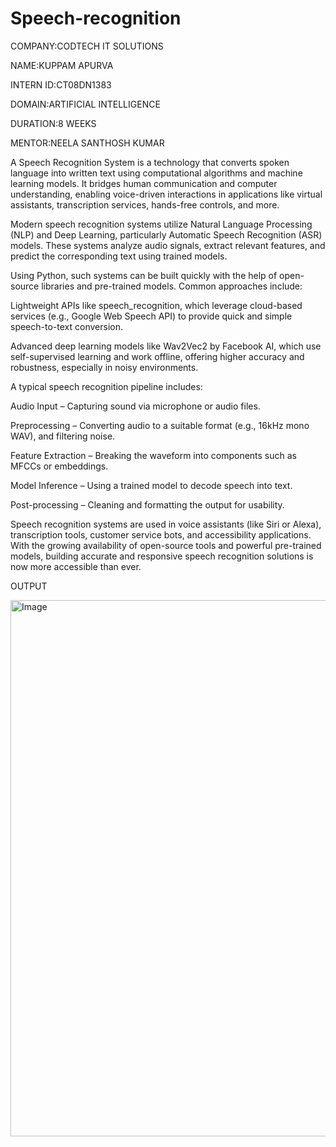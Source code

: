 # Speech-recognition

COMPANY:CODTECH IT SOLUTIONS

NAME:KUPPAM APURVA

INTERN ID:CT08DN1383

DOMAIN:ARTIFICIAL INTELLIGENCE

DURATION:8 WEEKS

MENTOR:NEELA SANTHOSH KUMAR

A Speech Recognition System is a technology that converts spoken language into written text using computational algorithms and machine learning models. It bridges human communication and computer understanding, enabling voice-driven interactions in applications like virtual assistants, transcription services, hands-free controls, and more.

Modern speech recognition systems utilize Natural Language Processing (NLP) and Deep Learning, particularly Automatic Speech Recognition (ASR) models. These systems analyze audio signals, extract relevant features, and predict the corresponding text using trained models.

Using Python, such systems can be built quickly with the help of open-source libraries and pre-trained models. Common approaches include:

Lightweight APIs like speech_recognition, which leverage cloud-based services (e.g., Google Web Speech API) to provide quick and simple speech-to-text conversion.

Advanced deep learning models like Wav2Vec2 by Facebook AI, which use self-supervised learning and work offline, offering higher accuracy and robustness, especially in noisy environments.

A typical speech recognition pipeline includes:

Audio Input – Capturing sound via microphone or audio files.

Preprocessing – Converting audio to a suitable format (e.g., 16kHz mono WAV), and filtering noise.

Feature Extraction – Breaking the waveform into components such as MFCCs or embeddings.

Model Inference – Using a trained model to decode speech into text.

Post-processing – Cleaning and formatting the output for usability.

Speech recognition systems are used in voice assistants (like Siri or Alexa), transcription tools, customer service bots, and accessibility applications. With the growing availability of open-source tools and powerful pre-trained models, building accurate and responsive speech recognition solutions is now more accessible than ever.

OUTPUT

<img width="880" height="858" alt="Image" src="https://github.com/user-attachments/assets/476d885d-47a7-46c4-ace0-ef3fb37e792c" />

